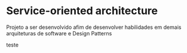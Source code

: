 # Service-oriented architecture
Projeto a ser desenvolvido afim de desenvolver habilidades em demais arquiteturas de software e Design Patterns 

teste

